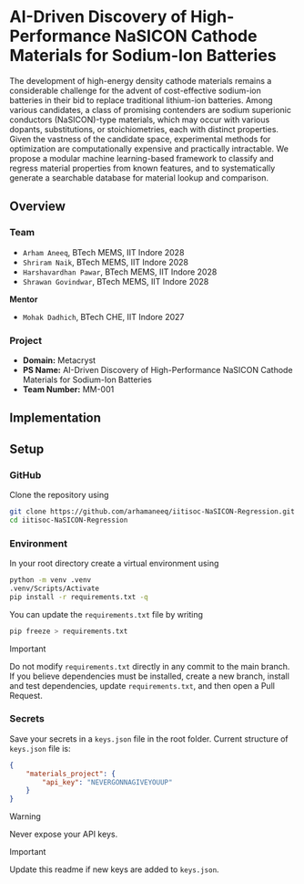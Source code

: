# AI-Driven Discovery of High-Performance NaSICON Cathode Materials for Sodium-Ion Batteries

The development of high-energy density cathode materials remains a considerable challenge for the advent of cost-effective sodium-ion batteries in their bid to replace traditional lithium-ion batteries. Among various candidates, a class of promising contenders are sodium superionic conductors (NaSICON)-type materials, which may occur with various dopants, substitutions, or stoichiometries, each with distinct properties. Given the vastness of the candidate space, experimental methods for optimization are computationally expensive and practically intractable. We propose a modular machine learning-based framework to classify and regress material properties from known features, and to systematically generate a searchable database for material lookup and comparison.

## Overview
### Team
- `Arham Aneeq`, BTech MEMS, IIT Indore 2028
- `Shriram Naik`, BTech MEMS, IIT Indore 2028
- `Harshavardhan Pawar`, BTech MEMS, IIT Indore 2028
- `Shrawan Govindwar`, BTech MEMS, IIT Indore 2028

**Mentor**
- `Mohak Dadhich`, BTech CHE, IIT Indore 2027

### Project
- **Domain:** Metacryst
- **PS Name:** AI-Driven Discovery of High-Performance NaSICON Cathode Materials for Sodium-Ion Batteries
- **Team Number:** MM-001 

## Implementation

## Setup
### GitHub
Clone the repository using
```bash
git clone https://github.com/arhamaneeq/iitisoc-NaSICON-Regression.git
cd iitisoc-NaSICON-Regression
```
### Environment
In your root directory create a virtual environment using
```bash
python -m venv .venv
.venv/Scripts/Activate
pip install -r requirements.txt -q
```
You can update the `requirements.txt` file by writing
```bash
pip freeze > requirements.txt
```

> [!IMPORTANT]
> Do not modify `requirements.txt` directly in any commit to the main branch. If you believe dependencies must be installed, create a new branch, install and test dependencies, update `requirements.txt`, and then open a Pull Request.

### Secrets
Save your secrets in a `keys.json` file in the root folder. Current structure of `keys.json` file is:
```json
{
    "materials_project": {
        "api_key": "NEVERGONNAGIVEYOUUP"
    }
}
```

> [!WARNING]
> Never expose your API keys.

> [!IMPORTANT]
> Update this readme if new keys are added to `keys.json`.
